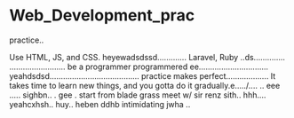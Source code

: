 # Web_Development_prac
practice..

Use HTML, JS, and CSS.
 heyewadsdssd.............
Laravel, Ruby ..ds..............
.........................
be a programmer programmered ee...............................
 yeahdsdsd........................................
practice makes perfect...................
It takes time to learn new things, and you gotta do it gradually.e...../....
..
 eee .....
sighbn..
. gee . start from blade grass meet w/ sir renz
sith..
hhh....
yeahcxhsh..
huy..
heben
ddhb
intimidating
jwha
..
